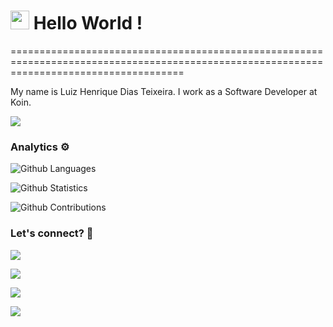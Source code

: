 
<h1><img src="https://emojis.slackmojis.com/emojis/images/1531849430/4246/blob-sunglasses.gif?1531849430" width="30"/> Hello World ! </h1>
==========================================================================================================================================


My name is Luiz Henrique Dias Teixeira. I work as a Software Developer at Koin.

![](http://estruyf-github.azurewebsites.net/api/VisitorHit?user=luizhdteixeira&repo=luizhdteixeira&countColorcountColor)

### Analytics ⚙️

![Github Languages](https://github-readme-stats.vercel.app/api/top-langs/?username=luizhdteixeira&layout=compact&count_private=true)

![Github Statistics](https://github-readme-stats.vercel.app/api/?username=luizhdteixeira&count_private=true&show_icons=true)

![Github Contributions](https://github-readme-streak-stats.herokuapp.com/?user=luizhdteixeira&hide_border=true)

### Let's connect? 🤝

<p align="left">

<a href="https://www.linkedin.com/in/luizhdteixeira/"><img src="https://img.shields.io/badge/-LinkedIn-0077B5?style=flat&logo=Linkedin&logoColor=white"/></a>

<a href="https://www.instagram.com/luizhdteixeira/?hl=pt-br"><img src="https://img.shields.io/badge/-Instagram-E4405F?style=flat&logo=instagram&logoColor=white"/></a>

<a href="https://www.facebook.com/luizhdt/"><img src="https://img.shields.io/badge/-Facebook-1877F2?style=flat&logo=facebook&logoColor=white"/></a>

<a href="https://medium.com/@luiz.teixeira92"><img src="https://img.shields.io/badge/-Medium-%2312100E?style=flat&logo=medium&logoColor=white"/></a>

</p>

